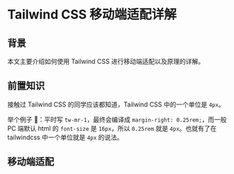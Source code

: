 # Tailwind CSS 移动端适配详解

## 背景

本文主要介绍如何使用 Tailwind CSS 进行移动端适配以及原理的详解。

## 前置知识

接触过 Tailwind CSS 的同学应该都知道，Tailwind CSS 中的一个单位是 `4px`。

举个例子 🌰：平时写 `tw-mr-1`，最终会编译成 `margin-right: 0.25rem;`，而一般 PC 端默认 html 的 `font-size` 是 `16px`，所以 `0.25rem` 就是 `4px`。也就有了在 tailwindcss 中一个单位就是 `4px` 的说法。

## 移动端适配
